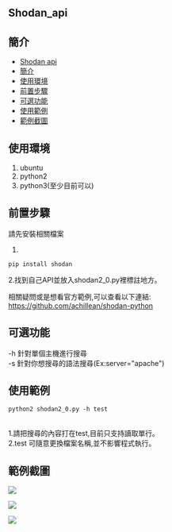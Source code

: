 Shodan_api
---

## 簡介
* [Shodan api](#Shodan_api)
* [簡介](#簡介)
* [使用環境](#使用環境)
* [前置步驟](#前置步驟)
* [可選功能](#可選功能)
* [使用範例](#使用範例)
* [範例截圖](#範例截圖)



## 使用環境
1. ubuntu
2. python2
3. python3(至少目前可以)


前置步驟
---
請先安裝相關檔案

1.
```gherkin=
pip install shodan
```

2.找到自己API並放入shodan2_0.py裡標註地方。


相關疑問或是想看官方範例,可以查看以下連結:
https://github.com/achillean/shodan-python
<br/>

可選功能
---
-h 針對單個主機進行搜尋
<br/>
-s 針對你想搜尋的語法搜尋(Ex:server="apache")
<br/>

使用範例
---

```gherkin=
python2 shodan2_0.py -h test
```

<br/>1.請把搜尋的內容打在test,目前只支持讀取單行。
<br/>
2.test 可隨意更換檔案名稱,並不影響程式執行。
<br/>

## 範例截圖

![](https://i.imgur.com/VIvVQiJ.png)

![](https://i.imgur.com/49iwo9c.png)

![](https://i.imgur.com/8d33ZhU.png)
